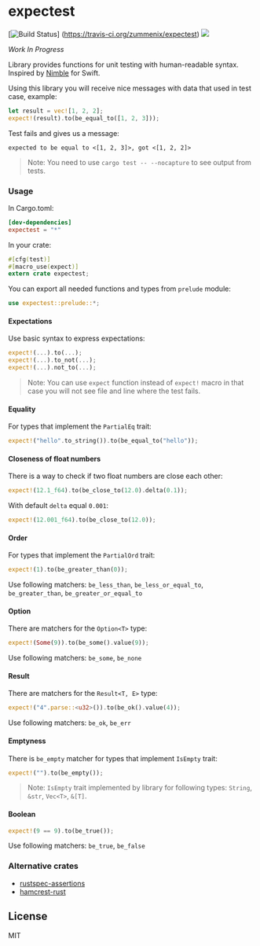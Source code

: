 # expectest
[![Build Status](https://travis-ci.org/zummenix/expectest.svg?branch=master)]
(https://travis-ci.org/zummenix/expectest)
[![](http://meritbadge.herokuapp.com/expectest)](https://crates.io/crates/expectest)

*Work In Progress*

Library provides functions for unit testing with human-readable syntax. Inspired by [Nimble](https://github.com/Quick/Nimble) for Swift.

Using this library you will receive nice messages with data that used in test case, example:
```rust
let result = vec![1, 2, 2];
expect!(result).to(be_equal_to([1, 2, 3]));
```
Test fails and gives us a message:
```
expected to be equal to <[1, 2, 3]>, got <[1, 2, 2]>
```
> Note: You need to use `cargo test -- --nocapture` to see output from tests.

### Usage

In Cargo.toml:
```toml
[dev-dependencies]
expectest = "*"
```

In your crate:
```rust
#[cfg(test)]
#[macro_use(expect)]
extern crate expectest;
```

You can export all needed functions and types from `prelude` module:
```rust
use expectest::prelude::*;
```

#### Expectations
Use basic syntax to express expectations:
```rust
expect!(...).to(...);
expect!(...).to_not(...);
expect!(...).not_to(...);
```
> Note: You can use `expect` function instead of `expect!` macro in that case you will not
see file and line where the test fails.

#### Equality
For types that implement the `PartialEq` trait:
```rust
expect!("hello".to_string()).to(be_equal_to("hello"));
```

#### Closeness of float numbers
There is a way to check if two float numbers are close each other:
```rust
expect!(12.1_f64).to(be_close_to(12.0).delta(0.1));
```
With default `delta` equal `0.001`:
```rust
expect!(12.001_f64).to(be_close_to(12.0));
```

#### Order
For types that implement the `PartialOrd` trait:
```rust
expect!(1).to(be_greater_than(0));
```
Use following matchers: `be_less_than`, `be_less_or_equal_to`, `be_greater_than`, `be_greater_or_equal_to`

#### Option
There are matchers for the `Option<T>` type:
```rust
expect!(Some(9)).to(be_some().value(9));
```
Use following matchers: `be_some`, `be_none`

#### Result
There are matchers for the `Result<T, E>` type:
```rust
expect!("4".parse::<u32>()).to(be_ok().value(4));
```
Use following matchers: `be_ok`, `be_err`

#### Emptyness
There is `be_empty` matcher for types that implement `IsEmpty` trait:
```rust
expect!("").to(be_empty());
```
> Note: `IsEmpty` trait implemented by library for following types:
`String`, `&str`, `Vec<T>`, `&[T]`.

#### Boolean
```rust
expect!(9 == 9).to(be_true());
```
Use following matchers: `be_true`, `be_false`

### Alternative crates
- [rustspec-assertions](https://github.com/uorbe001/rustspec-assertions)
- [hamcrest-rust](https://github.com/carllerche/hamcrest-rust)

## License
MIT
